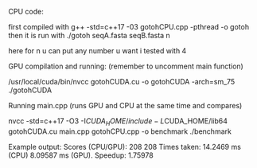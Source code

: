 CPU code:

first compiled with g++ -std=c++17 -03 gotohCPU.cpp -pthread -o gotoh
then it is run with ./gotoh seqA.fasta seqB.fasta n

here for n u can put any number u want i tested with 4


GPU compilation and running: (remember to uncomment main function)

/usr/local/cuda/bin/nvcc gotohCUDA.cu -o gotohCUDA -arch=sm_75
./gotohCUDA 


Running main.cpp (runs GPU and CPU at the same time and compares)

 nvcc -std=c++17 -O3 -I$CUDA_HOME/include -L$CUDA_HOME/lib64 gotohCUDA.cu main.cpp gotohCPU.cpp -o benchmark
 ./benchmark

 Example output:
Scores (CPU/GPU): 208  208 Times taken: 14.2469 ms (CPU) 8.09587 ms (GPU). Speedup: 1.75978